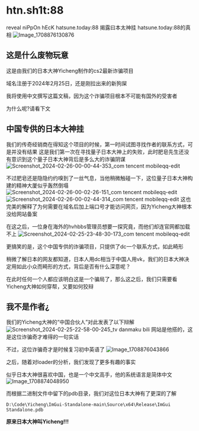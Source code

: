 # htn.sh1t:88
reveal niPpOn hEcK hatsune.today:88
揭露曰本太神挂 hatsune.today:88的真相
![Image_1708876130876](https://github.com/M3351AN/hsn.sh1t/assets/65479796/3702020f-2477-430d-a45f-2813228962c2)

## 这是什么废物玩意
这是由我们的日本大神Yicheng制作的cs2最新诈骗项目

域名注册于2024年2月25日，还是刚拉出来的新狗屎

我将使用中文撰写这篇文稿，因为这个诈骗项目根本不可能有国外的受害者

为什么呢?请看下文

## 中国专供的日本大神挂
我们的传奇经销商在得知这个项目的时候，第一时间试图寻找作者的联系方式，可是并没有结果
这是我们第一次在寻找量子日本大神上的失败，此时肥皂先生还没有意识到这个量子日本大神背后是多么大的诈骗阴谋
![Screenshot_2024-02-26-00-00-44-353_com tencent mobileqq-edit](https://github.com/M3351AN/hsn.sh1t/assets/65479796/ef15449c-1cd3-4ee9-9f12-b65a4211caae)

不过肥皂还是隐隐约约嗅到了一丝气息，当他稍微触碰一下，这位量子日本大神构建的精神大厦似乎轰然倒塌
![Screenshot_2024-02-26-00-02-26-151_com tencent mobileqq-edit](https://github.com/M3351AN/hsn.sh1t/assets/65479796/57ccc12d-1ce1-4244-9226-977cfe37d497)
![Screenshot_2024-02-26-00-02-44-314_com tencent mobileqq-edit](https://github.com/M3351AN/hsn.sh1t/assets/65479796/f2d1e79a-4b81-4e9d-9e18-7d4915046a93)
这也完美的解释了为何需要在域名后加上端口号才能访问网页，因为Yicheng大神根本没给网站备案

在这之后，一位身在海外的hvhbbs管理员想要一探究竟，而他们却连官网都加载不上
![Screenshot_2024-02-25-23-48-30-173_com tencent mobileqq-edit](https://github.com/M3351AN/hsn.sh1t/assets/65479796/89e142f5-5eb5-4509-8e11-88ec0c9d93c6)

更搞笑的是，这个中国专供的诈骗项目，只提供了dc一个联系方式，如此畸形

稍微了解日本的网友都知道，日本人用dc相当于中国人用vk，我们的日本大神决定用如此小众而畸形的方式，背后是否有什么深意呢？

在此时任何一个人都应该明白这是一个骗局了，那么这之后，我们只需要看Yicheng大神如何穿帮，又要如何狡辩

## 我不是作者¿

我们的Yicheng大神的“中国合伙人”对此发表了以下辩解
![Screenshot_2024-02-25-22-58-00-245_tv danmaku bili](https://github.com/M3351AN/htn.sh1t/assets/65479796/40ffd1d9-3157-431f-8e73-a752999fc0aa)
网站是他搭的，这是这位诈骗奇才难得的一句实话

不过，这位诈骗奇才是时候复习初中英语了
![Image_1708876043866](https://github.com/M3351AN/htn.sh1t/assets/65479796/79a54b42-627e-498a-a97e-c21211007908)

之后，随着对loader的分析，我们发现了更多有趣的事实

似乎日本大神很喜欢中国，也是一个中文高手，他的系统语言是简体中文![Image_1708874048950](https://github.com/M3351AN/htn.sh1t/assets/65479796/cb8388f6-798a-4192-8a31-c89e3d2012ae)

而根据二进制文件中留下的pdb目录，我们对这位日本大神有了更深的了解

```
D:\Code\Yicheng\ImGui-Standalone-main\Source\x64\Release\ImGui Standalone.pdb
```

**原来日本大神叫Yicheng!!!**


